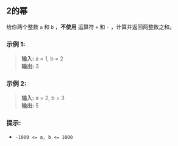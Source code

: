 ## 2的幂

给你两个整数 `a` 和 `b` ，**不使用** 运算符 `+` 和 `-` ，计算并返回两整数之和。

### 示例 1:

> **输入:** a = 1, b = 2                      
> **输出:** 3

### 示例 2:

> **输入:** a = 2, b = 3                       
> **输出:** 5

### 提示:

* `-1000 <= a, b <= 1000`